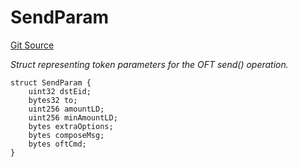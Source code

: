 # SendParam
[Git Source](https://github.com/malda-protocol/malda-lending/blob/7babde64a69e0bddbfb8ee96e52976dd39acebdd/src\interfaces\external\layerzero\v2\ILayerZeroOFT.sol)

*Struct representing token parameters for the OFT send() operation.*


```solidity
struct SendParam {
    uint32 dstEid;
    bytes32 to;
    uint256 amountLD;
    uint256 minAmountLD;
    bytes extraOptions;
    bytes composeMsg;
    bytes oftCmd;
}
```

